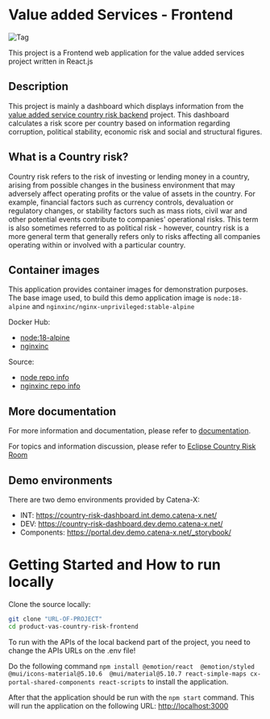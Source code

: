 # Value added Services - Frontend 

![Tag](https://img.shields.io/static/v1?label=&message=LeadingRepository&color=green&style=flat)

This project is a Frontend web application for the value added services project written in React.js

## Description

This project is mainly a dashboard which displays information from the [value added service country risk backend](https://github.com/eclipse-tractusx/vas-country-risk-backend) project. 
This dashboard calculates a risk score per country based on information regarding corruption, political stability, economic risk and social and structural figures.

## What is a Country risk?

Country risk refers to the risk of investing or lending money in a country, arising from possible changes in the business environment that may adversely affect operating profits or the value of assets in the country. For example, financial factors such as currency controls, devaluation or regulatory changes, or stability factors such as mass riots, civil war and other potential events contribute to companies' operational risks. This term is also sometimes referred to as political risk - however, 
country risk is a more general term that generally refers only to risks affecting all companies operating within or involved with a particular country.

## Container images

This application provides container images for demonstration purposes.
The base image used, to build this demo application image is `node:18-alpine` and `nginxinc/nginx-unprivileged:stable-alpine`

Docker Hub:

* [node:18-alpine](https://hub.docker.com/_/node)
* [nginxinc](https://hub.docker.com/r/nginxinc/nginx-unprivileged)

Source:

* [node repo info](https://github.com/docker-library/repo-info/tree/master/repos/node)
* [nginxinc repo info](https://github.com/nginxinc/docker-nginx-unprivileged/pkgs/container/nginx-unprivileged)

## More documentation

For more information and documentation, please refer to [documentation](https://github.com/eclipse-tractusx/vas-country-risk-frontend/tree/main/docs).

For topics and information discussion, please refer to [Eclipse Country Risk Room](https://chat.eclipse.org/#/room/#tools.tractusx-country-risk:matrix.eclipse.org)

## Demo environments

There are two demo environments provided by Catena-X:

* INT: https://country-risk-dashboard.int.demo.catena-x.net/
* DEV: https://country-risk-dashboard.dev.demo.catena-x.net/
* Components: https://portal.dev.demo.catena-x.net/_storybook/
# Getting Started and How to run locally 

Clone the source locally:

```sh
git clone "URL-OF-PROJECT"
cd product-vas-country-risk-frontend
```

To run with the APIs of the local backend part of the project, you need to change the APIs URLs on the .env file!

Do the following command `npm install @emotion/react  @emotion/styled  @mui/icons-material@5.10.6  @mui/material@5.10.7 react-simple-maps cx-portal-shared-components react-scripts` 
to install the application. 

After that the application should be run with
the `npm start` command. 
This will run the application on the following URL: [http://localhost:3000](http://localhost:3000)
